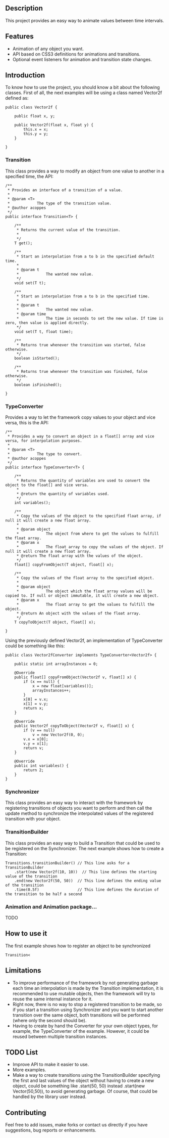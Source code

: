 Description
------------

This project provides an easy way to animate values between time intervals.

Features
------------

* Animation of any object you want.
* API based on CSS3 definitions for animations and transitions.
* Optional event listeners for animation and transition state changes.

Introduction
------------

To know how to use the project, you should know a bit about the following classes. First of all, the next examples will be using a class named Vector2f defined as:

	public class Vector2f {

		public float x, y;
	
		public Vector2f(float x, float y) {
			this.x = x;
			this.y = y;
		}

	}

### Transition<T>

This class provides a way to modify an object from one value to another in a specified time, the API:

	/**
	 * Provides an interface of a transition of a value.
	 * 
	 * @param <T>
	 *            The type of the transition value.
	 * @author acoppes
	 */
	public interface Transition<T> {

		/**
		 * Returns the current value of the transition.
		 * 
		 */
		T get();

		/**
		 * Start an interpolation from a to b in the specified default time.
		 * 
		 * @param t
		 *            The wanted new value.
		 */
		void set(T t);

		/**
		 * Start an interpolation from a to b in the specified time.
		 * 
		 * @param t
		 *            The wanted new value.
		 * @param time
		 *            The time in seconds to set the new value. If time is zero, then value is applied directly.
		 */
		void set(T t, float time);

		/**
		 * Returns true whenever the transition was started, false otherwise.
		 */
		boolean isStarted();

		/**
		 * Returns true whenever the transition was finished, false otherwise.
		 */
		boolean isFinished();
	
	}

### TypeConverter

Provides a way to let the framework copy values to your object and vice versa, this is the API:

	/**
	 * Provides a way to convert an object in a float[] array and vice versa, for interpolation purposes.
	 * 
	 * @param <T>
	 *            The type to convert.
	 * @author acoppes
	 */
	public interface TypeConverter<T> {

		/**
		 * Returns the quantity of variables are used to convert the object to the float[] and vice versa.
		 * 
		 * @return the quantity of variables used.
		 */
		int variables();

		/**
		 * Copy the values of the object to the specified float array, if null it will create a new float array.
		 * 
		 * @param object
		 *            The object from where to get the values to fulfill the float array.
		 * @param x
		 *            The float array to copy the values of the object. If null it will create a new float array.
		 * @return The float array with the values of the object.
		 */
		float[] copyFromObject(T object, float[] x);

		/**
		 * Copy the values of the float array to the specified object.
		 * 
		 * @param object
		 *            The object which the float array values will be copied to. If null or object immutable, it will create a new object.
		 * @param x
		 *            The float array to get the values to fulfill the object.
		 * @return An object with the values of the float array.
		 */
		T copyToObject(T object, float[] x);

	}

Using the previously defined Vector2f, an implementation of TypeConverter<Vector2f> could be something like this:

	public class Vector2fConverter implements TypeConverter<Vector2f> {
	
		public static int arrayInstances = 0;

		@Override
		public float[] copyFromObject(Vector2f v, float[] x) {
			if (x == null) {
				x = new float[variables()];
				arrayInstances++;
			}
			x[0] = v.x;
			x[1] = v.y;
			return x;
		}

		@Override
		public Vector2f copyToObject(Vector2f v, float[] x) {
			if (v == null)
				v = new Vector2f(0, 0);
			v.x = x[0];
			v.y = x[1];
			return v;
		}

		@Override
		public int variables() {
			return 2;
		}
	}

### Synchronizer

This class provides an easy way to interact with the framework by registering transitions of objects you want to perform and then call the update method to synchronize the interpolated values of the registered transition with your object.

### TransitionBuilder

This class provides an easy way to build a Transition<T> that could be used to be registered on the Synchronizer. The next example shows how to create a Transition<Vector2f>:

	Transitions.transitionBuilder() // This line asks for a TransitionBuilder
		.start(new Vector2f(10, 10))  // This line defines the starting value of the transition
		.end(new Vector2f(50, 50))  // This line defines the ending value of the transition
		.time(0.5f)					// This line defines the duration of the transition to be half a second

### Animation and Animation package...

TODO

How to use it
------------

The first example shows how to register an object to be synchronized 

	Transition<

Limitations
------------

* To improve performance of the framework by not generating garbage each time an interpolation is made by the Transition implementation, it is recommended to use mutable objects, then the framework will try to reuse the same internal instance for it.
* Right now, there is no way to stop a registered transition to be made, so if you start a transition using Synchronizer and you want to start another transition over the same object, both transitions will be performed (where only the second should be).
* Having to create by hand the Converter for your own object types, for example, the TypeConverter<Vector2f> of the example. However, it could be reused between multiple transition instances.

TODO List
------------

* Improve API to make it easier to use.
* More examples.
* Make a way to create transitions using the TransitionBuilder specifying the first and last values of the object without having to create a new object, could be something like .start(50, 50) instead .start(new Vector(50,50)), to avoid generating garbage. Of course, that could be handled by the library user instead.

Contributing
------------

Feel free to add issues, make forks or contact us directly if you have suggestions, bug reports or enhancements.

